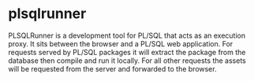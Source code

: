 # plsqlrunner
PLSQLRunner is a development tool for PL/SQL that acts as an execution proxy. It sits between the browser and a PL/SQL web application. For requests served by PL/SQL packages it will extract the package from the database then compile and run it locally. For all other requests the assets will be requested from the server and forwarded to the browser. 

